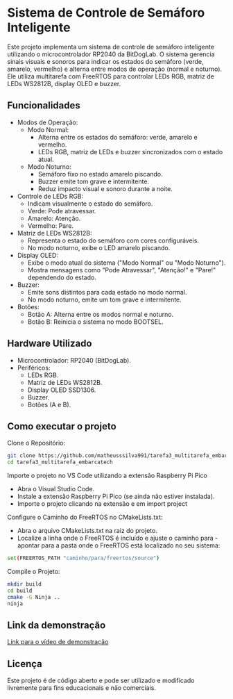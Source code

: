 # Sistema de Controle de Semáforo Inteligente

Este projeto implementa um sistema de controle de semáforo inteligente utilizando o microcontrolador RP2040 da BitDogLab. O sistema gerencia sinais visuais e sonoros para indicar os estados do semáforo (verde, amarelo, vermelho) e alterna entre modos de operação (normal e noturno). Ele utiliza multitarefa com FreeRTOS para controlar LEDs RGB, matriz de LEDs WS2812B, display OLED e buzzer.

## Funcionalidades

- Modos de Operação:
  - Modo Normal:
    - Alterna entre os estados do semáforo: verde, amarelo e vermelho.
    - LEDs RGB, matriz de LEDs e buzzer sincronizados com o estado atual.
  - Modo Noturno:
    - Semáforo fixo no estado amarelo piscando.
    - Buzzer emite tom grave e intermitente.
    - Reduz impacto visual e sonoro durante a noite.
- Controle de LEDs RGB:
  - Indicam visualmente o estado do semáforo.
  - Verde: Pode atravessar.
  - Amarelo: Atenção.
  - Vermelho: Pare.
- Matriz de LEDs WS2812B:
  - Representa o estado do semáforo com cores configuráveis.
  - No modo noturno, exibe o LED amarelo piscando.
- Display OLED:
  - Exibe o modo atual do sistema ("Modo Normal" ou "Modo Noturno").
  - Mostra mensagens como "Pode Atravessar", "Atenção!" e "Pare!" dependendo do estado.
- Buzzer:
  - Emite sons distintos para cada estado no modo normal.
  - No modo noturno, emite um tom grave e intermitente.
- Botões:
  - Botão A: Alterna entre os modos normal e noturno.
  - Botão B: Reinicia o sistema no modo BOOTSEL.

## Hardware Utilizado

- Microcontrolador: RP2040 (BitDogLab).
- Periféricos:
  - LEDs RGB.
  - Matriz de LEDs WS2812B.
  - Display OLED SSD1306.
  - Buzzer.
  - Botões (A e B).

## Como executar o projeto

Clone o Repositório:

```bash
git clone https://github.com/matheusssilva991/tarefa3_multitarefa_embarcatech.git
cd tarefa3_multitarefa_embarcatech
```

Importe o projeto no VS Code utilizando a extensão Raspberry Pi Pico

- Abra o Visual Studio Code.
- Instale a extensão Raspberry Pi Pico (se ainda não estiver instalada).
- Importe o projeto clicando na extensão e em import project

Configure o Caminho do FreeRTOS no CMakeLists.txt:

- Abra o arquivo CMakeLists.txt na raiz do projeto.
- Localize a linha onde o FreeRTOS é incluído e ajuste o caminho para - apontar para a pasta onde o FreeRTOS está localizado no seu sistema:

```bash
set(FREERTOS_PATH "caminho/para/freertos/source")
```

Compile o Projeto:

```bash
mkdir build
cd build
cmake -G Ninja ..
ninja
```

## Link da demonstração

[Link para o vídeo de demonstração](https://www.drive.com)

## Licença

Este projeto é de código aberto e pode ser utilizado e modificado livremente para fins educacionais e não comerciais.